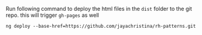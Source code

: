 Run following command to deploy the html files in the `dist` folder to the git repo. this will trigger `gh-pages` as well
```
ng deploy --base-href=https://github.com/jayachristina/rh-patterns.git
```